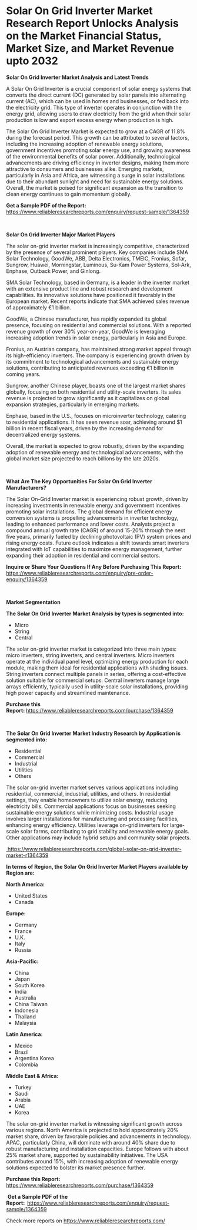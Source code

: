 <p><h1>Solar On Grid Inverter Market Research Report Unlocks Analysis on the Market Financial Status, Market Size, and Market Revenue upto 2032</h1></p><p><strong>Solar On Grid Inverter Market Analysis and Latest Trends</strong></p>
<p><p>A Solar On Grid Inverter is a crucial component of solar energy systems that converts the direct current (DC) generated by solar panels into alternating current (AC), which can be used in homes and businesses, or fed back into the electricity grid. This type of inverter operates in conjunction with the energy grid, allowing users to draw electricity from the grid when their solar production is low and export excess energy when production is high.</p><p>The Solar On Grid Inverter Market is expected to grow at a CAGR of 11.8% during the forecast period. This growth can be attributed to several factors, including the increasing adoption of renewable energy solutions, government incentives promoting solar energy use, and growing awareness of the environmental benefits of solar power. Additionally, technological advancements are driving efficiency in inverter designs, making them more attractive to consumers and businesses alike. Emerging markets, particularly in Asia and Africa, are witnessing a surge in solar installations due to their abundant sunlight and need for sustainable energy solutions. Overall, the market is poised for significant expansion as the transition to clean energy continues to gain momentum globally.</p></p>
<p><strong>Get a Sample PDF of the Report:&nbsp;</strong> <a href="https://www.reliableresearchreports.com/enquiry/request-sample/1364359?utm_campaign=2102&utm_medium=2&utm_source=Github&utm_content=ia&utm_term=11022025&utm_id=solar-on-grid-inverter">https://www.reliableresearchreports.com/enquiry/request-sample/1364359</a></p>
<p>&nbsp;</p>
<p><strong>Solar On Grid Inverter Major Market Players</strong></p>
<p><p>The solar on-grid inverter market is increasingly competitive, characterized by the presence of several prominent players. Key companies include SMA Solar Technology, GoodWe, ABB, Delta Electronics, TMEIC, Fronius, Sofar, Sungrow, Huawei, Morningstar, Luminous, Su-Kam Power Systems, Sol-Ark, Enphase, Outback Power, and Ginlong.</p><p>SMA Solar Technology, based in Germany, is a leader in the inverter market with an extensive product line and robust research and development capabilities. Its innovative solutions have positioned it favorably in the European market. Recent reports indicate that SMA achieved sales revenue of approximately €1 billion.</p><p>GoodWe, a Chinese manufacturer, has rapidly expanded its global presence, focusing on residential and commercial solutions. With a reported revenue growth of over 30% year-on-year, GoodWe is leveraging increasing adoption trends in solar energy, particularly in Asia and Europe.</p><p>Fronius, an Austrian company, has maintained strong market appeal through its high-efficiency inverters. The company is experiencing growth driven by its commitment to technological advancements and sustainable energy solutions, contributing to anticipated revenues exceeding €1 billion in coming years.</p><p>Sungrow, another Chinese player, boasts one of the largest market shares globally, focusing on both residential and utility-scale inverters. Its sales revenue is projected to grow significantly as it capitalizes on global expansion strategies, particularly in emerging markets.</p><p>Enphase, based in the U.S., focuses on microinverter technology, catering to residential applications. It has seen revenue soar, achieving around $1 billion in recent fiscal years, driven by the increasing demand for decentralized energy systems.</p><p>Overall, the market is expected to grow robustly, driven by the expanding adoption of renewable energy and technological advancements, with the global market size projected to reach billions by the late 2020s.</p></p>
<p>&nbsp;</p>
<p><strong>What Are The Key Opportunities For Solar On Grid Inverter Manufacturers?</strong></p>
<p><p>The Solar On-Grid Inverter market is experiencing robust growth, driven by increasing investments in renewable energy and government incentives promoting solar installations. The global demand for efficient energy conversion systems is propelling advancements in inverter technology, leading to enhanced performance and lower costs. Analysts project a compound annual growth rate (CAGR) of around 15-20% through the next five years, primarily fueled by declining photovoltaic (PV) system prices and rising energy costs. Future outlook indicates a shift towards smart inverters integrated with IoT capabilities to maximize energy management, further expanding their adoption in residential and commercial sectors.</p></p>
<p><strong>Inquire or Share Your Questions If Any Before Purchasing This Report:</strong> <a href="https://www.reliableresearchreports.com/enquiry/pre-order-enquiry/1364359?utm_campaign=2102&utm_medium=2&utm_source=Github&utm_content=ia&utm_term=11022025&utm_id=solar-on-grid-inverter">https://www.reliableresearchreports.com/enquiry/pre-order-enquiry/1364359</a></p>
<p>&nbsp;</p>
<p><strong>Market Segmentation</strong></p>
<p><strong>The Solar On Grid Inverter Market Analysis by types is segmented into:</strong></p>
<p><ul><li>Micro</li><li>String</li><li>Central</li></ul></p>
<p><p>The solar on-grid inverter market is categorized into three main types: micro inverters, string inverters, and central inverters. Micro inverters operate at the individual panel level, optimizing energy production for each module, making them ideal for residential applications with shading issues. String inverters connect multiple panels in series, offering a cost-effective solution suitable for commercial setups. Central inverters manage large arrays efficiently, typically used in utility-scale solar installations, providing high power capacity and streamlined maintenance.</p></p>
<p><strong>Purchase this Report:&nbsp;</strong><a href="https://www.reliableresearchreports.com/purchase/1364359?utm_campaign=2102&utm_medium=2&utm_source=Github&utm_content=ia&utm_term=11022025&utm_id=solar-on-grid-inverter">https://www.reliableresearchreports.com/purchase/1364359</a></p>
<p>&nbsp;</p>
<p><strong>The Solar On Grid Inverter Market Industry Research by Application is segmented into:</strong></p>
<p><ul><li>Residential</li><li>Commercial</li><li>Industrial</li><li>Utilities</li><li>Others</li></ul></p>
<p><p>The solar on-grid inverter market serves various applications including residential, commercial, industrial, utilities, and others. In residential settings, they enable homeowners to utilize solar energy, reducing electricity bills. Commercial applications focus on businesses seeking sustainable energy solutions while minimizing costs. Industrial usage involves larger installations for manufacturing and processing facilities, enhancing energy efficiency. Utilities leverage on-grid inverters for large-scale solar farms, contributing to grid stability and renewable energy goals. Other applications may include hybrid setups and community solar projects.</p></p>
<p><a href="https://www.reliableresearchreports.com/global-solar-on-grid-inverter-market-r1364359?utm_campaign=2102&utm_medium=2&utm_source=Github&utm_content=ia&utm_term=11022025&utm_id=solar-on-grid-inverter">&nbsp;https://www.reliableresearchreports.com/global-solar-on-grid-inverter-market-r1364359</a></p>
<p><strong>In terms of Region, the Solar On Grid Inverter Market Players available by Region are:</strong></p>
<p>
    <p> <strong> North America: </strong>
        <ul>
            <li>United States</li>
            <li>Canada</li>
        </ul>
        </p> 
    <p> <strong> Europe: </strong>
        <ul>
            <li>Germany</li>
            <li>France</li>
            <li>U.K.</li>
            <li>Italy</li>
            <li>Russia</li>
        </ul>
        </p> 
    <p> <strong> Asia-Pacific: </strong>
        <ul>
            <li>China</li>
            <li>Japan</li>
            <li>South Korea</li>
            <li>India</li>
            <li>Australia</li>
            <li>China Taiwan</li>
            <li>Indonesia</li>
            <li>Thailand</li>
            <li>Malaysia</li>
        </ul>
        </p> 
    <p> <strong> Latin America: </strong>
        <ul>
            <li>Mexico</li>
            <li>Brazil</li>
            <li>Argentina Korea</li>
            <li>Colombia</li>
        </ul>
        </p> 
    <p> <strong> Middle East & Africa: </strong>
        <ul>
            <li>Turkey</li>
            <li>Saudi</li>
            <li>Arabia</li>
            <li>UAE</li>
            <li>Korea</li>
        </ul>
    </p>
    </p>
<p><p>The solar on-grid inverter market is witnessing significant growth across various regions. North America is projected to hold approximately 20% market share, driven by favorable policies and advancements in technology. APAC, particularly China, will dominate with around 40% share due to robust manufacturing and installation capacities. Europe follows with about 25% market share, supported by sustainability initiatives. The USA contributes around 15%, with increasing adoption of renewable energy solutions expected to bolster its market presence further.</p></p>
<p><strong>Purchase this Report: </strong><a href="https://www.reliableresearchreports.com/purchase/1364359?utm_campaign=2102&utm_medium=2&utm_source=Github&utm_content=ia&utm_term=11022025&utm_id=solar-on-grid-inverter">https://www.reliableresearchreports.com/purchase/1364359</a></p>
<p>&nbsp;<strong>Get a Sample PDF of the Report:&nbsp;&nbsp;</strong><a href="https://www.reliableresearchreports.com/enquiry/request-sample/1364359?utm_campaign=2102&utm_medium=2&utm_source=Github&utm_content=ia&utm_term=11022025&utm_id=solar-on-grid-inverter">https://www.reliableresearchreports.com/enquiry/request-sample/1364359</a></p>
<p><strong></strong></p>
<p>Check more reports on <a href="https://www.reliableresearchreports.com/?utm_campaign=2102&utm_medium=2&utm_source=Github&utm_content=ia&utm_term=11022025&utm_id=solar-on-grid-inverter">https://www.reliableresearchreports.com/</a></p>